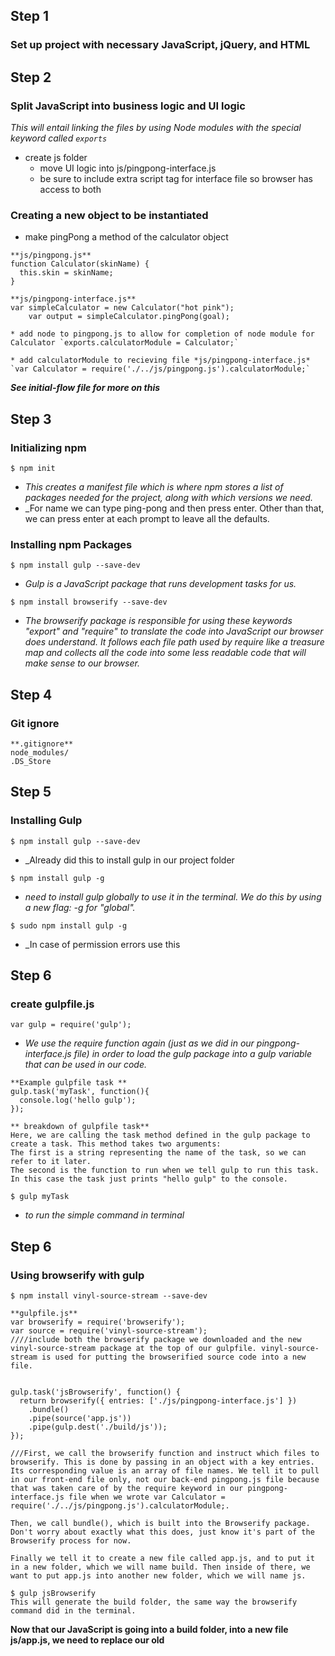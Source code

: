 ## Step 1
### Set up project with necessary JavaScript, jQuery, and HTML

## Step 2
### Split JavaScript into business logic and UI logic
_This will entail linking the files by using Node modules with the special keyword called `exports`_
* create js folder
  * move UI logic into js/pingpong-interface.js
  * be sure to include extra script tag for interface file so browser has access to both

### Creating a new object to be instantiated
* make pingPong a method of the calculator object
````
**js/pingpong.js**
function Calculator(skinName) {
  this.skin = skinName;
}
````

````
**js/pingpong-interface.js**
var simpleCalculator = new Calculator("hot pink");
    var output = simpleCalculator.pingPong(goal);
````
````
* add node to pingpong.js to allow for completion of node module for Calculator `exports.calculatorModule = Calculator;`
````

````
* add calculatorModule to recieving file *js/pingpong-interface.js* `var Calculator = require('./../js/pingpong.js').calculatorModule;`
````

_**See initial-flow file for more on this**_

## Step 3
### Initializing npm
````
$ npm init
````
* _This creates a manifest file which is where npm stores a list of packages needed for the project, along with which versions we need._
* _For name we can type ping-pong and then press enter. Other than that, we can press enter at each prompt to leave all the defaults.

### Installing npm Packages
````
$ npm install gulp --save-dev
````
* _Gulp is a JavaScript package that runs development tasks for us._

````
$ npm install browserify --save-dev
````
* _The browserify package is responsible for using these keywords "export" and "require" to translate the code into JavaScript our browser does understand. It follows each file path used by require like a treasure map and collects all the code into some less readable code that will make sense to our browser._


## Step 4
### Git ignore
````
**.gitignore**
node_modules/
.DS_Store
````

## Step 5
### Installing Gulp
````
$ npm install gulp --save-dev
````
* _Already did this to install gulp in our project folder
````
$ npm install gulp -g
````
* _need to install gulp globally to use it in the terminal. We do this by using a new flag: -g for "global"._

````
$ sudo npm install gulp -g
````
* _In case of permission errors use this

## Step 6
### create gulpfile.js

````
var gulp = require('gulp');
````
* _We use the require function again (just as we did in our pingpong-interface.js file) in order to load the gulp package into a gulp variable that can be used in our code._

````
**Example gulpfile task **
gulp.task('myTask', function(){
  console.log('hello gulp');
});
````
````
** breakdown of gulpfile task**
Here, we are calling the task method defined in the gulp package to create a task. This method takes two arguments:
The first is a string representing the name of the task, so we can refer to it later.
The second is the function to run when we tell gulp to run this task. In this case the task just prints "hello gulp" to the console.
````
````
$ gulp myTask
````
* _to run the simple command in terminal_

## Step 6
### Using browserify with gulp
````
$ npm install vinyl-source-stream --save-dev
````
````
**gulpfile.js**
var browserify = require('browserify');
var source = require('vinyl-source-stream');
////include both the browserify package we downloaded and the new vinyl-source-stream package at the top of our gulpfile. vinyl-source-stream is used for putting the browserified source code into a new file.


````
````
gulp.task('jsBrowserify', function() {
  return browserify({ entries: ['./js/pingpong-interface.js'] })
    .bundle()
    .pipe(source('app.js'))
    .pipe(gulp.dest('./build/js'));
});

///First, we call the browserify function and instruct which files to browserify. This is done by passing in an object with a key entries. Its corresponding value is an array of file names. We tell it to pull in our front-end file only, not our back-end pingpong.js file because that was taken care of by the require keyword in our pingpong-interface.js file when we wrote var Calculator = require('./../js/pingpong.js').calculatorModule;.

Then, we call bundle(), which is built into the Browserify package. Don't worry about exactly what this does, just know it's part of the Browserify process for now.

Finally we tell it to create a new file called app.js, and to put it in a new folder, which we will name build. Then inside of there, we want to put app.js into another new folder, which we will name js.
````

````
$ gulp jsBrowserify
This will generate the build folder, the same way the browserify command did in the terminal.
````

**Now that our JavaScript is going into a build folder, into a new file js/app.js, we need to replace our old <script> tags with a new one to load our generated build/js/app.js file. See below**

````
**index.html**<!DOCTYPE html>
<html>
  <head>
    <script src="https://ajax.googleapis.com/ajax/libs/jquery/1.12.0/jquery.min.js"></script>
    <script type="text/javascript" src="build/js/app.js"></script>
    <title>Ping Pong</title>
  </head>
  <body>
    <form id="ping-pong-form">
      <label for="goal">Enter a number:</label>
      <input id="goal" type="number">
      <button type="submit">Submit</button>
    </form>
    <ul id="solution"></ul>
  </body>
</html>
`````


## Step 7
### Concatenation
* Say we want to add an email list to our application

##### Step 1: add form to html
````
<!DOCTYPE html>
<html>
  <head>
    <script src="https://ajax.googleapis.com/ajax/libs/jquery/1.12.0/jquery.min.js"></script>
    <script type="text/javascript" src="build/js/app.js"></script>
    <title>Ping Pong</title>
  </head>
  <body>
    <form id="ping-pong-form">
      <label for="goal">Enter a number:</label>
      <input id="goal" type="number">
      <button type="submit">Submit</button>
    </form>
    <form id="signup">
      <label for="email">Enter your email:</label>
      <input id="email" type="text">
      <button type="submit">Submit</button>
    </form>
    <ul id="solution"></ul>
  </body>
</html>
````

##### Step 2 : add file to process form
````
$(document).ready(function(){
  $('#signup').submit(function(event){
    event.preventDefault();
    var email = $('#email').val();
    $('#signup').hide();
    $('#solution').prepend('<p>Thank you, ' + email + ' has been added to our list!</p>');
  });
});
````
````
$ npm install gulp-concat --save-dev
````

##### Step 3: Add this to gulpfile.js
````
...

var concat = require('gulp-concat');

...

gulp.task('concatInterface', function() {
  return gulp.src(['./js/pingpong-interface.js', './js/signup-interface.js'])
    .pipe(concat('allConcat.js'))
    .pipe(gulp.dest('./tmp'));
    });

//// Here, we have created a task called 'concatInterface'. It uses gulp.src to pull in all the files used in the browser. These files are formatted as an array of file names we are passing in.

The next line calls our concat() function, created with require at the top. We pass it the name of the file we want it to create, allConcat.js.

Next, we use gulp.dest to tell gulp where to save our new file, which contains both of our JavaScript files. We're going to put it inside of a folder called tmp, which stands for temporary. This is because allConcat.js will not be used in the browser. First, we have to browserify it to pull in any modules it uses.
````
````
gulp.task('jsBrowserify', ['concatInterface'], functio() {
  return browserify({ entries: ['./tmp/allConcat.js'] })
    .bundle()
    .pipe(source('app.js'))
    .pipe(gulp.dest('./build/js'));
});
//// modify the browserify task to do this
````

````
$ gulp jsBrowserify
////run new version of browserify task
`````


## Step end
````
**gulpfile.js**
gulp.task('concatInterface', function() {
  return gulp.src(['./js/*-interface.js'])
    .pipe(concat('allConcat.js'))
    .pipe(gulp.dest('./tmp'));
});
///// We can shorten our new concatenation task even more by using a globbing pattern using *, the wildcard symbol. We can tell the gulp-concat package to concatenate and browserify all files inside of our js folder that end in the string -interface.js.

//// If we maintain this naming convention as our project grows we won't need to modify our gulp concatenate/browserify tasks if we add new files - we just name them something ending in -interface.js if they are going to be used in the browser, and keep them in the js folder. Then they will automatically be included in build/js/app.js.
````


## Step minification

````
$ npm install gulp-uglify --save-dev
````
````
var uglify = require('gulp-uglify');
````
````
gulp.task("minifyScripts", ["jsBrowserify"], function(){
  return gulp.src("./build/js/app.js")
    .pipe(uglify())
    .pipe(gulp.dest("./build/js"));
});
````
````
$ gulp minifyScripts
````

## Step build/teardown "minification"
````
gulp.task("build", function(){
  if (buildProduction) {
    gulp.start('minifyScripts');
  } else {
    gulp.start('jsBrowserify');
  }
});
````

##### Managing Environmental Variables with gulp-util
````
$ npm install gulp-util --save-dev
````
````
** add to gulpfile***
var utilities = require('gulp-util');
````
````
*add this to gulpfile again
var buildProduction = utilities.env.production;
````
````
$ gulp build --production
The presence of the --production flag sets our environment variable to true. If we want to make a development build, we would just leave it out and would run this: $gulp build
````

###### Clean Clean
````
The next thing that we're going to need is a task to clean up our environment before we make a build. We want to make sure that we are using up-to-date versions of our files every time that we build. To this end, we need a way to delete files using gulp
````
````
* $ npm install del --save-dev
*  gulp.task("clean", function(){
  return del(['build', 'tmp']);
* gulp.task("build", ['clean'], function(){
  if (buildProduction) {
    gulp.start('minifyScripts');
  } else {
    gulp.start('jsBrowserify');
  }
});
});
````

## JS Linter
````
$ npm install jshint --save-dev
$ npm install gulp-jshint --save-dev
````
````
var jshint = require('gulp-jshint');

gulp.task('jshint', function(){
  return gulp.src(['js/*.js'])
    .pipe(jshint())
    .pipe(jshint.reporter('default'));
});
````
````
$ gulp jshint
//// show all errors in javascript files
````
